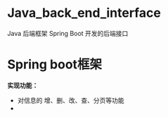 # Java_back_end_interface
Java 后端框架 Spring Boot 开发的后端接口

# Spring boot框架
**实现功能：**
  - 对信息的  增、删、改、查、分页等功能
  - 
